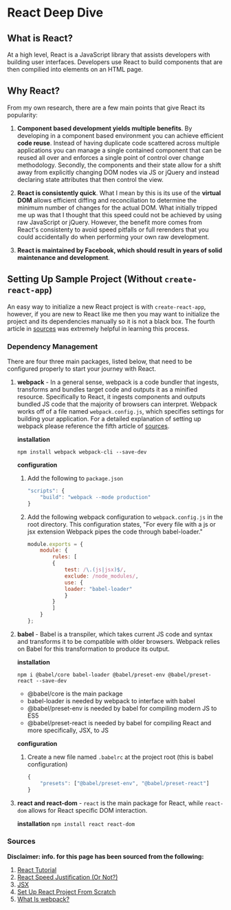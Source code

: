 # React Deep Dive

## What is React?
At a high level, React is a JavaScript library that assists developers with building user interfaces. Developers use React to build components that are then compilied into elements on an HTML page.

## Why React?
From my own research, there are a few main points that give React its popularity: 

1. **Component based development yields multiple benefits**. By developing in a component based environment you can achieve efficient **code reuse**. Instead of having duplicate code scattered across multiple applications you can manage a single contained component that can be reused all over and enforces a single point of control over change methodology. Secondly, the components and their state allow for a shift away from explicitly changing DOM nodes via JS or jQuery and instead declaring state attributes that then control the view. 

2. **React is consistently quick**. What I mean by this is its use of the **virtual DOM** allows efficient diffing and reconciliation to determine the minimum number of changes for the actual DOM. What initially tripped me up was that I thought that this speed could not be achieved by using raw JavaScript or jQuery. However, the benefit more comes from React's consistenty to avoid speed pitfalls or full rerenders that you could accidentally do when performing your own raw development.

3. **React is maintained by Facebook, which should result in years of solid maintenance and development**.

## Setting Up Sample Project (Without `create-react-app`)
An easy way to initialize a new React project is with `create-react-app`, however, if you are new to React like me then you may want to initialize the project and its dependencies manually so it is not a black box. The fourth article in [sources](#sources) was extremely helpful in learning this process. 

### Dependency Management
There are four three main packages, listed below, that need to be configured properly to start your journey with React.

1. **webpack** - In a general sense, webpack is a code bundler that ingests, transforms and bundles target code and outputs it as a minified resource. Specifically to React, it ingests components and outputs bundled JS code that the majority of browsers can interpret. Webpack works off of a file named `webpack.config.js`, which specifies settings for building your application. For a detailed explanation of setting up webpack please reference the fifth article of [sources](#sources).

    **installation**

    `npm install webpack webpack-cli --save-dev`

    **configuration**
    1. Add the following to `package.json`
        ```javascript
        "scripts": {
            "build": "webpack --mode production"
        }
        ```
    2. Add the following webpack configuration to `webpack.config.js` in the root directory. This configuration states, "For every file with a js or jsx extension Webpack pipes the code through babel-loader."
        ```javascript
        module.exports = {
            module: {
                rules: [
                {
                    test: /\.(js|jsx)$/,
                    exclude: /node_modules/,
                    use: {
                    loader: "babel-loader"
                    }
                }
                ]
            }
        };
        ```

2. **babel** - Babel is a transpiler, which takes current JS code and syntax and transforms it to be compatible with older browsers. Webpack relies on Babel for this transformation to produce its output.

    **installation**

    `npm i @babel/core babel-loader @babel/preset-env @babel/preset-react --save-dev`
    - @babel/core is the main package
    - babel-loader is needed by webpack to interface with babel
    - @babel/preset-env is needed by babel for compiling modern JS to ES5
    - @babel/preset-react is needed by babel for compiling React and more specifically, JSX, to JS

    **configuration**

    1. Create a new file named `.babelrc` at the project root (this is babel configuration)
        ```javascript
        {
            "presets": ["@babel/preset-env", "@babel/preset-react"]
        }
        ```

3. **react and react-dom** - `react` is the main package for React, while `react-dom` allows for React specific DOM interaction.

    **installation**
    `npm install react react-dom`

### Sources
**Disclaimer: info. for this page has been sourced from the following:**

1. [React Tutorial](https://www.youtube.com/watch?v=DLX62G4lc44)
2. [React Speed Justification (Or Not?)](https://stackoverflow.com/questions/33355125/what-really-makes-reactjs-as-fast-as-it-claims-to-be)
3. [JSX](https://reactjs.org/docs/introducing-jsx.html)
4. [Set Up React Project From Scratch](https://www.valentinog.com/blog/babel/)
5. [What Is webpack?](https://dev.to/vish448/webpack-for-react-intro-3n01)
